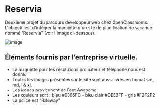 # Reservia


Deuxième projet du parcours développeur web chez OpenClassrooms. L'objectif est d'intégrer la maquette d'un site de planification de vacance nommé "Reservia" (voir l'image ci-dessous).

![image](https://user-images.githubusercontent.com/128944733/227750383-fce2c924-b936-407f-8d8b-a645761dceaa.png)

<h2>Éléments fournis par l'entreprise virtuelle.</h2>

<ul>
  <li>La maquette pour les résolutions ordinateur et téléphone nous est donné. </li>
  <li>Toutes les images présentes sur le site sont aussi livrés en format sm, md, l & xl.</li> 
  <li>Les icones proviennent de Font Awesome </li>
  <li>Les couleurs sont : bleu #0065FC - bleu clair #DEEBFF - gris #F2F2F2 </li>
  <li> La police est "Raleway" </li>
</ul>


